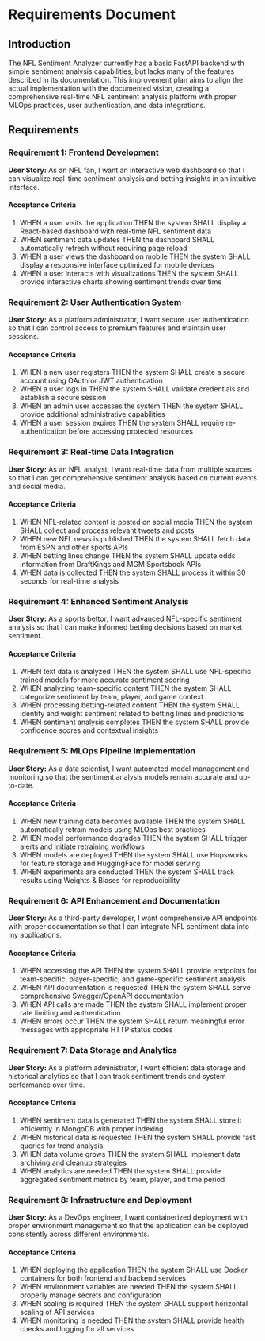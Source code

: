 # Requirements Document

## Introduction

The NFL Sentiment Analyzer currently has a basic FastAPI backend with simple sentiment analysis capabilities, but lacks many of the features described in its documentation. This improvement plan aims to align the actual implementation with the documented vision, creating a comprehensive real-time NFL sentiment analysis platform with proper MLOps practices, user authentication, and data integrations.

## Requirements

### Requirement 1: Frontend Development

**User Story:** As an NFL fan, I want an interactive web dashboard so that I can visualize real-time sentiment analysis and betting insights in an intuitive interface.

#### Acceptance Criteria

1. WHEN a user visits the application THEN the system SHALL display a React-based dashboard with real-time NFL sentiment data
2. WHEN sentiment data updates THEN the dashboard SHALL automatically refresh without requiring page reload
3. WHEN a user views the dashboard on mobile THEN the system SHALL display a responsive interface optimized for mobile devices
4. WHEN a user interacts with visualizations THEN the system SHALL provide interactive charts showing sentiment trends over time

### Requirement 2: User Authentication System

**User Story:** As a platform administrator, I want secure user authentication so that I can control access to premium features and maintain user sessions.

#### Acceptance Criteria

1. WHEN a new user registers THEN the system SHALL create a secure account using OAuth or JWT authentication
2. WHEN a user logs in THEN the system SHALL validate credentials and establish a secure session
3. WHEN an admin user accesses the system THEN the system SHALL provide additional administrative capabilities
4. WHEN a user session expires THEN the system SHALL require re-authentication before accessing protected resources

### Requirement 3: Real-time Data Integration

**User Story:** As an NFL analyst, I want real-time data from multiple sources so that I can get comprehensive sentiment analysis based on current events and social media.

#### Acceptance Criteria

1. WHEN NFL-related content is posted on social media THEN the system SHALL collect and process relevant tweets and posts
2. WHEN new NFL news is published THEN the system SHALL fetch data from ESPN and other sports APIs
3. WHEN betting lines change THEN the system SHALL update odds information from DraftKings and MGM Sportsbook APIs
4. WHEN data is collected THEN the system SHALL process it within 30 seconds for real-time analysis

### Requirement 4: Enhanced Sentiment Analysis

**User Story:** As a sports bettor, I want advanced NFL-specific sentiment analysis so that I can make informed betting decisions based on market sentiment.

#### Acceptance Criteria

1. WHEN text data is analyzed THEN the system SHALL use NFL-specific trained models for more accurate sentiment scoring
2. WHEN analyzing team-specific content THEN the system SHALL categorize sentiment by team, player, and game context
3. WHEN processing betting-related content THEN the system SHALL identify and weight sentiment related to betting lines and predictions
4. WHEN sentiment analysis completes THEN the system SHALL provide confidence scores and contextual insights

### Requirement 5: MLOps Pipeline Implementation

**User Story:** As a data scientist, I want automated model management and monitoring so that the sentiment analysis models remain accurate and up-to-date.

#### Acceptance Criteria

1. WHEN new training data becomes available THEN the system SHALL automatically retrain models using MLOps best practices
2. WHEN model performance degrades THEN the system SHALL trigger alerts and initiate retraining workflows
3. WHEN models are deployed THEN the system SHALL use Hopsworks for feature storage and HuggingFace for model serving
4. WHEN experiments are conducted THEN the system SHALL track results using Weights & Biases for reproducibility

### Requirement 6: API Enhancement and Documentation

**User Story:** As a third-party developer, I want comprehensive API endpoints with proper documentation so that I can integrate NFL sentiment data into my applications.

#### Acceptance Criteria

1. WHEN accessing the API THEN the system SHALL provide endpoints for team-specific, player-specific, and game-specific sentiment analysis
2. WHEN API documentation is requested THEN the system SHALL serve comprehensive Swagger/OpenAPI documentation
3. WHEN API calls are made THEN the system SHALL implement proper rate limiting and authentication
4. WHEN errors occur THEN the system SHALL return meaningful error messages with appropriate HTTP status codes

### Requirement 7: Data Storage and Analytics

**User Story:** As a platform administrator, I want efficient data storage and historical analytics so that I can track sentiment trends and system performance over time.

#### Acceptance Criteria

1. WHEN sentiment data is generated THEN the system SHALL store it efficiently in MongoDB with proper indexing
2. WHEN historical data is requested THEN the system SHALL provide fast queries for trend analysis
3. WHEN data volume grows THEN the system SHALL implement data archiving and cleanup strategies
4. WHEN analytics are needed THEN the system SHALL provide aggregated sentiment metrics by team, player, and time period

### Requirement 8: Infrastructure and Deployment

**User Story:** As a DevOps engineer, I want containerized deployment with proper environment management so that the application can be deployed consistently across different environments.

#### Acceptance Criteria

1. WHEN deploying the application THEN the system SHALL use Docker containers for both frontend and backend services
2. WHEN environment variables are needed THEN the system SHALL properly manage secrets and configuration
3. WHEN scaling is required THEN the system SHALL support horizontal scaling of API services
4. WHEN monitoring is needed THEN the system SHALL provide health checks and logging for all services